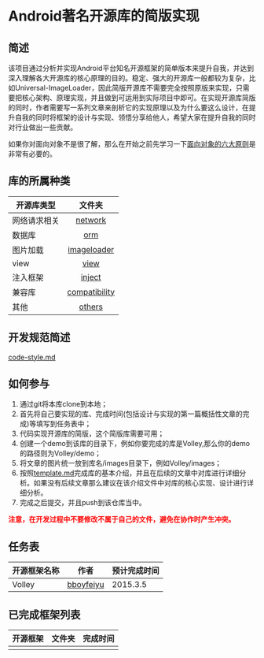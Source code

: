 # Android著名开源库的简版实现

## 简述
该项目通过分析并实现Android平台知名开源框架的简单版本来提升自我，并达到深入理解各大开源库的核心原理的目的。稳定、强大的开源库一般都较为复杂，比如Universal-ImageLoader，因此简版开源库不需要完全按照原版来实现，只需要把核心架构、原理实现，并且做到可运用到实际项目中即可。在实现开源库简版的同时，作者需要写一系列文章来剖析它的实现原理以及为什么要这么设计，在提升自我的同时将框架的设计与实现、领悟分享给他人，希望大家在提升自我的同时对行业做出一些贡献。                   

如果你对面向对象不是很了解，那么在开始之前先学习一下[面向对象的六大原则](https://github.com/simple-android-framework-exchange/android_design_patterns_analysis/oop-principles/oop-principles.md)是非常有必要的。 


## 库的所属种类
| 开源库类型        | 文件夹           |
| ------------- |:-------------:| 
|    网络请求相关    |  	[network](network)		|  
|    数据库  		|   [orm](orm) |
|    图片加载  		|   [imageloader](imageloader) |  
|    view  			|   [view](view) |  
|    注入框架  		|   [inject](inject) |  
|    兼容库  		|   [compatibility](compatibility) |  
|    其他  			|   [others](others) |  



## 开发规范简述
[code-style.md](code-style.md)


## 如何参与
1. 通过git将本库clone到本地；
2. 首先将自己要实现的库、完成时间(包括设计与实现的第一篇概括性文章的完成)等填写到任务表中；
3. 代码实现开源库的简版，这个简版库需要可用；
4. 创建一个demo到该库的目录下，例如你要完成的库是Volley,那么你的demo的路径则为Volley/demo；
5. 将文章的图片统一放到库名/images目录下，例如Volley/images；
6. 按照[template.md](template.md)完成库的基本介绍，并且在后续的文章中对库进行详细分析。如果没有后续文章那么建议在该介绍文件中对库的核心实现、设计进行详细分析。    
7. 完成之后提交，并且push到该仓库当中。

**<font color="red">注意，在开发过程中不要修改不属于自己的文件，避免在协作时产生冲突。</font>**

## 任务表
| 开源框架名称        | 作者           |      预计完成时间    |
| ------------- |:-------------:| ------------- |
|    Volley    |  [bboyfeiyu](https://github.com/bboyfeiyu) |   2015.3.5 |    


## 已完成框架列表
| 开源框架        | 文件夹           |   完成时间    |
| ------------- |:-------------:| ------------- |
|        |   |   |







